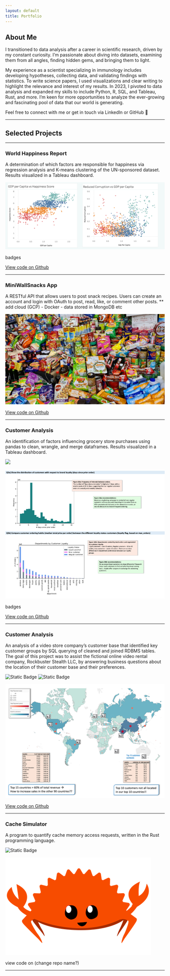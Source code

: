 ```yaml
---
layout: default
title: Portfolio
---
```

## About Me

I transitioned to data analysis after a career in scientific research, driven by my constant curiosity. I’m passionate about diving into datasets, examining them from all angles, finding hidden gems, and bringing them to light. 

My experience as a scientist specializing in immunology includes developing hypotheses, collecting data, and validating findings with statistics. To write science papers, I used visualizations and clear writing to highlight the relevance and interest of my results. In 2023, I pivoted to data analysis and expanded my skills to include Python, R, SQL, and Tableau, Rust, and more. I’m keen for more opportunities to analyze the ever-growing and fascinating pool of data that our world is generating. 

Feel free to connect with me or get in touch via LinkedIn or GitHub 📧

---

## Selected Projects

---

### World Happiness Report
A determination
of which factors are responsible for happiness via regression analysis and K-means clustering of the UN-sponsored dataset. Results visualized in a Tableau dashboard.

![](/assets/img/WHR2.png)

badges

[View code on Github](https://github.com/ktedford1/World-Happiness-Report-Analysis)

---

### MiniWallSnacks App
A RESTful API that allows users to post snack recipes. Users can create an account and login with OAuth to post, read, like, or comment other posts.
** add cloud (GCP) - Docker - data stored in MongoDB etc

![](/assets/img/snacks.jpg)

[View code on Github](https://github.com/University-of-London/csm020-coursework-ktedford1)

---

### Customer Analysis
An identification of factors influencing grocery store purchases using pandas to clean, wrangle, and merge dataframes. Results visualized in a Tableau dashboard.

![](https://img.shields.io/badge/Python-white?style=plastic&logo=Python)

![](/assets/img/instacart.png)

badges

[View code on Github](https://github.com/ktedford1/Instacart-Market-Basket-Analysis)

---

### Customer Analysis
An analysis of a video store company’s customer base that identified key customer groups by SQL querying of cleaned and joined RDBMS tables. The goal of this project was to assist the fictional online video rental company, Rockbuster Stealth LLC, by answering business questions about the location of their customer base and their preferences.

![Static Badge](https://img.shields.io/badge/PostgreSQL-white?style=plastic&logo=PostgreSQL) ![Static Badge](https://img.shields.io/badge/Tableau-white?style=plastic&logo=Tableau)


![](/assets/img/rockbuster.png)

[View code on Github](https://github.com/ktedford1/Customer-Analysis-for-Rockbuster-Videos)

---

### Cache Simulator 
A program to quantify cache memory access requests, written in the Rust programming language.

![Static Badge](https://img.shields.io/badge/Rust-white?style=plastic&logo=Rust&logoColor=black)

![](/assets/img/crab.png)

view code on (change repo name?)

---